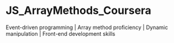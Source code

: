 # JS_ArrayMethods_Coursera
Event-driven programming | Array method proficiency | Dynamic manipulation | Front-end development skills

